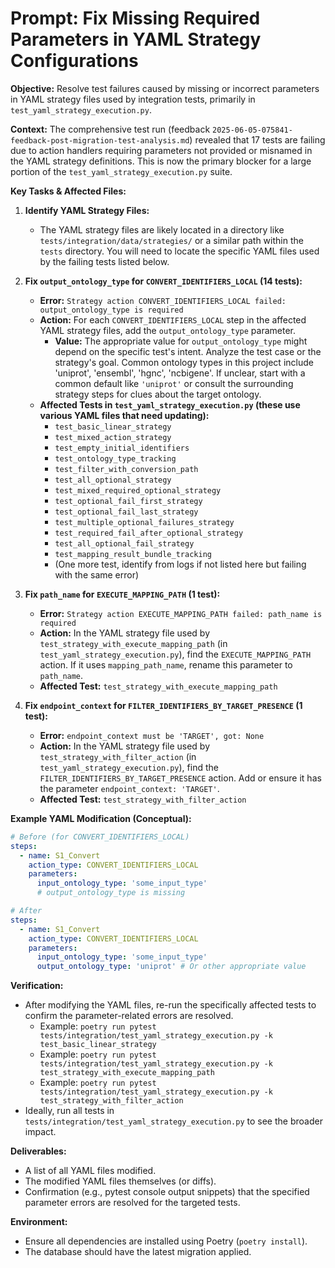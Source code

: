 # Prompt: Fix Missing Required Parameters in YAML Strategy Configurations

**Objective:** Resolve test failures caused by missing or incorrect parameters in YAML strategy files used by integration tests, primarily in `test_yaml_strategy_execution.py`.

**Context:**
The comprehensive test run (feedback `2025-06-05-075841-feedback-post-migration-test-analysis.md`) revealed that 17 tests are failing due to action handlers requiring parameters not provided or misnamed in the YAML strategy definitions. This is now the primary blocker for a large portion of the `test_yaml_strategy_execution.py` suite.

**Key Tasks & Affected Files:**

1.  **Identify YAML Strategy Files:**
    *   The YAML strategy files are likely located in a directory like `tests/integration/data/strategies/` or a similar path within the `tests` directory. You will need to locate the specific YAML files used by the failing tests listed below.

2.  **Fix `output_ontology_type` for `CONVERT_IDENTIFIERS_LOCAL` (14 tests):**
    *   **Error:** `Strategy action CONVERT_IDENTIFIERS_LOCAL failed: output_ontology_type is required`
    *   **Action:** For each `CONVERT_IDENTIFIERS_LOCAL` step in the affected YAML strategy files, add the `output_ontology_type` parameter. 
        *   **Value:** The appropriate value for `output_ontology_type` might depend on the specific test's intent. Analyze the test case or the strategy's goal. Common ontology types in this project include 'uniprot', 'ensembl', 'hgnc', 'ncbigene'. If unclear, start with a common default like `'uniprot'` or consult the surrounding strategy steps for clues about the target ontology.
    *   **Affected Tests in `test_yaml_strategy_execution.py` (these use various YAML files that need updating):**
        *   `test_basic_linear_strategy`
        *   `test_mixed_action_strategy`
        *   `test_empty_initial_identifiers`
        *   `test_ontology_type_tracking`
        *   `test_filter_with_conversion_path`
        *   `test_all_optional_strategy`
        *   `test_mixed_required_optional_strategy`
        *   `test_optional_fail_first_strategy`
        *   `test_optional_fail_last_strategy`
        *   `test_multiple_optional_failures_strategy`
        *   `test_required_fail_after_optional_strategy`
        *   `test_all_optional_fail_strategy`
        *   `test_mapping_result_bundle_tracking`
        *   (One more test, identify from logs if not listed here but failing with the same error)

3.  **Fix `path_name` for `EXECUTE_MAPPING_PATH` (1 test):**
    *   **Error:** `Strategy action EXECUTE_MAPPING_PATH failed: path_name is required`
    *   **Action:** In the YAML strategy file used by `test_strategy_with_execute_mapping_path` (in `test_yaml_strategy_execution.py`), find the `EXECUTE_MAPPING_PATH` action. If it uses `mapping_path_name`, rename this parameter to `path_name`.
    *   **Affected Test:** `test_strategy_with_execute_mapping_path`

4.  **Fix `endpoint_context` for `FILTER_IDENTIFIERS_BY_TARGET_PRESENCE` (1 test):**
    *   **Error:** `endpoint_context must be 'TARGET', got: None`
    *   **Action:** In the YAML strategy file used by `test_strategy_with_filter_action` (in `test_yaml_strategy_execution.py`), find the `FILTER_IDENTIFIERS_BY_TARGET_PRESENCE` action. Add or ensure it has the parameter `endpoint_context: 'TARGET'`.
    *   **Affected Test:** `test_strategy_with_filter_action`

**Example YAML Modification (Conceptual):**
```yaml
# Before (for CONVERT_IDENTIFIERS_LOCAL)
steps:
  - name: S1_Convert
    action_type: CONVERT_IDENTIFIERS_LOCAL
    parameters:
      input_ontology_type: 'some_input_type'
      # output_ontology_type is missing

# After
steps:
  - name: S1_Convert
    action_type: CONVERT_IDENTIFIERS_LOCAL
    parameters:
      input_ontology_type: 'some_input_type'
      output_ontology_type: 'uniprot' # Or other appropriate value
```

**Verification:**
*   After modifying the YAML files, re-run the specifically affected tests to confirm the parameter-related errors are resolved.
    *   Example: `poetry run pytest tests/integration/test_yaml_strategy_execution.py -k test_basic_linear_strategy`
    *   Example: `poetry run pytest tests/integration/test_yaml_strategy_execution.py -k test_strategy_with_execute_mapping_path`
    *   Example: `poetry run pytest tests/integration/test_yaml_strategy_execution.py -k test_strategy_with_filter_action`
*   Ideally, run all tests in `tests/integration/test_yaml_strategy_execution.py` to see the broader impact.

**Deliverables:**

*   A list of all YAML files modified.
*   The modified YAML files themselves (or diffs).
*   Confirmation (e.g., pytest console output snippets) that the specified parameter errors are resolved for the targeted tests.

**Environment:**

*   Ensure all dependencies are installed using Poetry (`poetry install`).
*   The database should have the latest migration applied.

